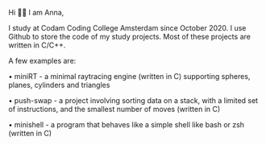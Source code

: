 Hi 👋🏻 I am Anna,

I study at Codam Coding College Amsterdam since October 2020. I use Github to store the code of my study projects.
Most of these projects are written in C/C++. 

A few examples are:

• miniRT - a minimal raytracing engine (written in C) supporting spheres, planes, cylinders and triangles

• push-swap - a project involving sorting data on a stack, with a limited set of instructions, and the smallest number of moves (written in C)

• minishell - a program that behaves like a simple shell like bash or zsh (written in C)
